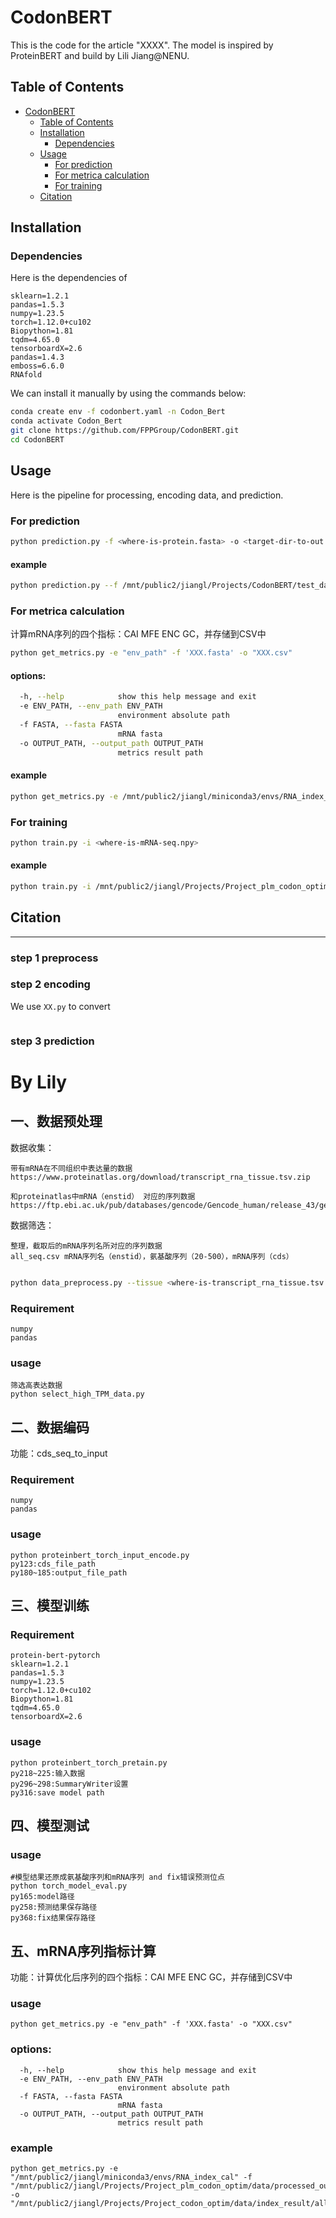 # CodonBERT

This is the code for the article "XXXX". The model is inspired by ProteinBERT and build by Lili Jiang@NENU.


## Table of Contents

- [CodonBERT](#codonbert)
  - [Table of Contents](#table-of-contents)
  - [Installation](#installation)
    - [Dependencies](#dependencies)
  - [Usage](#usage)
    - [For prediction](#for-prediction)
    - [For metrica calculation](#for-metrica-calculation)
    - [For training](#for-training)
  - [Citation](#citation)


## Installation

### Dependencies

Here is the dependencies of 
```
sklearn=1.2.1
pandas=1.5.3
numpy=1.23.5
torch=1.12.0+cu102
Biopython=1.81
tqdm=4.65.0
tensorboardX=2.6
pandas=1.4.3
emboss=6.6.0
RNAfold
```

We can install it manually by using the commands below:
```bash
conda create env -f codonbert.yaml -n Codon_Bert
conda activate Codon_Bert
git clone https://github.com/FPPGroup/CodonBERT.git
cd CodonBERT
```

## Usage
Here is the pipeline for processing, encoding data, and prediction.


### For prediction
```bash
python prediction.py -f <where-is-protein.fasta> -o <target-dir-to-out.fasta>
```
#### example
```bash
python prediction.py --f /mnt/public2/jiangl/Projects/CodonBERT/test_data/test_five.fasta -o /mnt/public2/jiangl/Projects/CodonBERT/test_data/result_data/test_five_result.fasta
```
### For metrica calculation
计算mRNA序列的四个指标：CAI MFE ENC GC，并存储到CSV中
```bash
python get_metrics.py -e "env_path" -f 'XXX.fasta' -o "XXX.csv"
```
#### options:

```bash
  -h, --help            show this help message and exit
  -e ENV_PATH, --env_path ENV_PATH
                        environment absolute path
  -f FASTA, --fasta FASTA
                        mRNA fasta
  -o OUTPUT_PATH, --output_path OUTPUT_PATH
                        metrics result path
```

#### example
```bash
python get_metrics.py -e /mnt/public2/jiangl/miniconda3/envs/RNA_index_cal -f /mnt/public2/jiangl/Projects/Project_plm_codon_optim/data/processed_output_data/fasta_file/epoch320_5_out_fix.fasta -o /mnt/public2/jiangl/Projects/Project_codon_optim/data/index_result/all_seq/epoch320_5_out_fix_result.csv
```

### For training
```bash
python train.py -i <where-is-mRNA-seq.npy> 
```
#### example
```bash
python train.py -i /mnt/public2/jiangl/Projects/Project_plm_codon_optim/data/raw_data/TPM/train_data/csd_kidney_high_TPM.npy
```


## Citation


-------



### step 1 preprocess



### step 2 encoding
We use `XX.py` to convert 
```bash

```

### step 3 prediction




# By Lily


## 一、数据预处理
数据收集：
```
带有mRNA在不同组织中表达量的数据
https://www.proteinatlas.org/download/transcript_rna_tissue.tsv.zip
```

```
和proteinatlas中mRNA（enstid） 对应的序列数据
https://ftp.ebi.ac.uk/pub/databases/gencode/Gencode_human/release_43/gencode.v43.pc_translations.fa.gz
```
数据筛选：
```
整理，截取后的mRNA序列名所对应的序列数据
all_seq.csv mRNA序列名（enstid），氨基酸序列（20-500），mRNA序列（cds）
```

```bash

python data_preprocess.py --tissue <where-is-transcript_rna_tissue.tsv.zip> --seq <where-is-gencode.v43.pc_translations.fa.gz> --out <target-is-all_seq.csv>
```


### Requirement
```
numpy
pandas
```

### usage
```
筛选高表达数据
python select_high_TPM_data.py
```

## 二、数据编码
功能：cds_seq_to_input
### Requirement
```
numpy
pandas
```

### usage
```
python proteinbert_torch_input_encode.py
py123:cds_file_path
py180~185:output_file_path
```

## 三、模型训练
### Requirement
```
protein-bert-pytorch
sklearn=1.2.1
pandas=1.5.3
numpy=1.23.5
torch=1.12.0+cu102
Biopython=1.81
tqdm=4.65.0
tensorboardX=2.6
```
### usage
```
python proteinbert_torch_pretain.py
py218~225:输入数据
py296~298:SummaryWriter设置
py316:save model path
```

## 四、模型测试
### usage
```
#模型结果还原成氨基酸序列和mRNA序列 and fix错误预测位点
python torch_model_eval.py
py165:model路径
py258:预测结果保存路径
py368:fix结果保存路径

```

## 五、mRNA序列指标计算
功能：计算优化后序列的四个指标：CAI MFE ENC GC，并存储到CSV中


### usage

```
python get_metrics.py -e "env_path" -f 'XXX.fasta' -o "XXX.csv"
```

### options:

```
  -h, --help            show this help message and exit
  -e ENV_PATH, --env_path ENV_PATH
                        environment absolute path
  -f FASTA, --fasta FASTA
                        mRNA fasta
  -o OUTPUT_PATH, --output_path OUTPUT_PATH
                        metrics result path
```

### example
```
python get_metrics.py -e "/mnt/public2/jiangl/miniconda3/envs/RNA_index_cal" -f "/mnt/public2/jiangl/Projects/Project_plm_codon_optim/data/processed_output_data/fasta_file/epoch320_5_out_fix.fasta" -o "/mnt/public2/jiangl/Projects/Project_codon_optim/data/index_result/all_seq/epoch320_5_out_fix_result.csv"
```


                        


